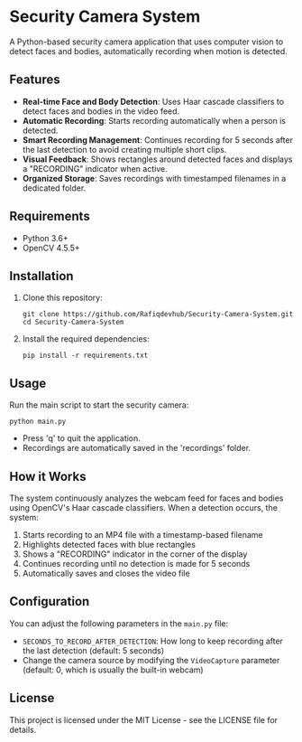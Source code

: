 # Security Camera System

A Python-based security camera application that uses computer vision to detect faces and bodies, automatically recording when motion is detected.

## Features

- **Real-time Face and Body Detection**: Uses Haar cascade classifiers to detect faces and bodies in the video feed.
- **Automatic Recording**: Starts recording automatically when a person is detected.
- **Smart Recording Management**: Continues recording for 5 seconds after the last detection to avoid creating multiple short clips.
- **Visual Feedback**: Shows rectangles around detected faces and displays a "RECORDING" indicator when active.
- **Organized Storage**: Saves recordings with timestamped filenames in a dedicated folder.

## Requirements

- Python 3.6+
- OpenCV 4.5.5+

## Installation

1. Clone this repository:
   ```
   git clone https://github.com/Rafiqdevhub/Security-Camera-System.git
   cd Security-Camera-System
   ```

2. Install the required dependencies:
   ```
   pip install -r requirements.txt
   ```

## Usage

Run the main script to start the security camera:

```
python main.py
```

- Press 'q' to quit the application.
- Recordings are automatically saved in the 'recordings' folder.

## How it Works

The system continuously analyzes the webcam feed for faces and bodies using OpenCV's Haar cascade classifiers. When a detection occurs, the system:

1. Starts recording to an MP4 file with a timestamp-based filename
2. Highlights detected faces with blue rectangles
3. Shows a "RECORDING" indicator in the corner of the display
4. Continues recording until no detection is made for 5 seconds
5. Automatically saves and closes the video file

## Configuration

You can adjust the following parameters in the `main.py` file:

- `SECONDS_TO_RECORD_AFTER_DETECTION`: How long to keep recording after the last detection (default: 5 seconds)
- Change the camera source by modifying the `VideoCapture` parameter (default: 0, which is usually the built-in webcam)

## License

This project is licensed under the MIT License - see the LICENSE file for details.